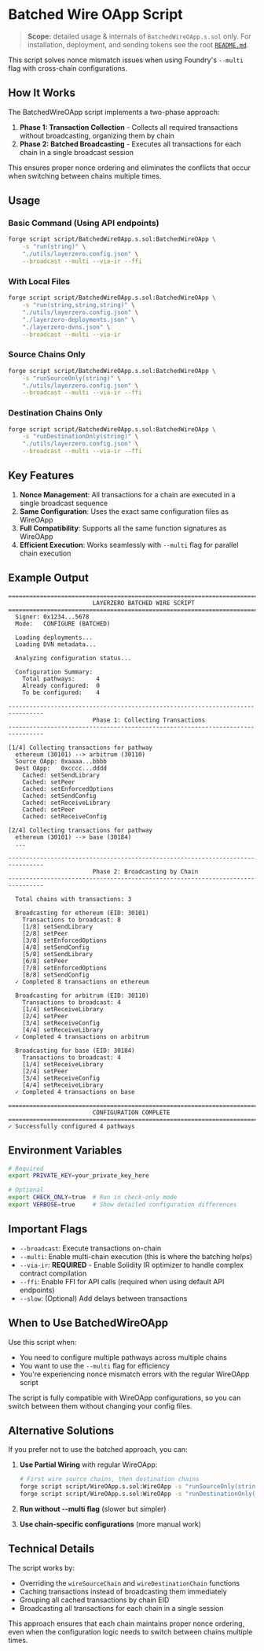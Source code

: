 # Batched Wire OApp Script

> **Scope:** detailed usage & internals of `BatchedWireOApp.s.sol` only. For installation, deployment, and sending tokens see the root [`README.md`](../README.md).

This script solves nonce mismatch issues when using Foundry's `--multi` flag with cross-chain configurations.

## How It Works

The BatchedWireOApp script implements a two-phase approach:

1. **Phase 1: Transaction Collection** - Collects all required transactions without broadcasting, organizing them by chain
2. **Phase 2: Batched Broadcasting** - Executes all transactions for each chain in a single broadcast session

This ensures proper nonce ordering and eliminates the conflicts that occur when switching between chains multiple times.

## Usage

### Basic Command (Using API endpoints)

```bash
forge script script/BatchedWireOApp.s.sol:BatchedWireOApp \
    -s "run(string)" \
    "./utils/layerzero.config.json" \
    --broadcast --multi --via-ir --ffi
```

### With Local Files

```bash
forge script script/BatchedWireOApp.s.sol:BatchedWireOApp \
    -s "run(string,string,string)" \
    "./utils/layerzero.config.json" \
    "./layerzero-deployments.json" \
    "./layerzero-dvns.json" \
    --broadcast --multi --via-ir
```

### Source Chains Only

```bash
forge script script/BatchedWireOApp.s.sol:BatchedWireOApp \
    -s "runSourceOnly(string)" \
    "./utils/layerzero.config.json" \
    --broadcast --multi --via-ir --ffi
```

### Destination Chains Only

```bash
forge script script/BatchedWireOApp.s.sol:BatchedWireOApp \
    -s "runDestinationOnly(string)" \
    "./utils/layerzero.config.json" \
    --broadcast --multi --via-ir --ffi
```

## Key Features

1. **Nonce Management**: All transactions for a chain are executed in a single broadcast sequence
2. **Same Configuration**: Uses the exact same configuration files as WireOApp
3. **Full Compatibility**: Supports all the same function signatures as WireOApp
4. **Efficient Execution**: Works seamlessly with `--multi` flag for parallel chain execution

## Example Output

```
================================================================================
                        LAYERZERO BATCHED WIRE SCRIPT
================================================================================
  Signer: 0x1234...5678
  Mode:   CONFIGURE (BATCHED)

  Loading deployments...
  Loading DVN metadata...

  Analyzing configuration status...

  Configuration Summary:
    Total pathways:      4
    Already configured:  0
    To be configured:    4

--------------------------------------------------------------------------------
                        Phase 1: Collecting Transactions
--------------------------------------------------------------------------------

[1/4] Collecting transactions for pathway
  ethereum (30101) --> arbitrum (30110)
  Source OApp: 0xaaaa...bbbb
  Dest OApp:   0xcccc...dddd
    Cached: setSendLibrary
    Cached: setPeer
    Cached: setEnforcedOptions
    Cached: setSendConfig
    Cached: setReceiveLibrary
    Cached: setPeer
    Cached: setReceiveConfig

[2/4] Collecting transactions for pathway
  ethereum (30101) --> base (30184)
  ...

--------------------------------------------------------------------------------
                        Phase 2: Broadcasting by Chain
--------------------------------------------------------------------------------

  Total chains with transactions: 3

  Broadcasting for ethereum (EID: 30101)
    Transactions to broadcast: 8
    [1/8] setSendLibrary
    [2/8] setPeer
    [3/8] setEnforcedOptions
    [4/8] setSendConfig
    [5/8] setSendLibrary
    [6/8] setPeer
    [7/8] setEnforcedOptions
    [8/8] setSendConfig
  ✓ Completed 8 transactions on ethereum

  Broadcasting for arbitrum (EID: 30110)
    Transactions to broadcast: 4
    [1/4] setReceiveLibrary
    [2/4] setPeer
    [3/4] setReceiveConfig
    [4/4] setReceiveLibrary
  ✓ Completed 4 transactions on arbitrum

  Broadcasting for base (EID: 30184)
    Transactions to broadcast: 4
    [1/4] setReceiveLibrary
    [2/4] setPeer
    [3/4] setReceiveConfig
    [4/4] setReceiveLibrary
  ✓ Completed 4 transactions on base

================================================================================
                        CONFIGURATION COMPLETE
================================================================================
✓ Successfully configured 4 pathways
```

## Environment Variables

```bash
# Required
export PRIVATE_KEY=your_private_key_here

# Optional
export CHECK_ONLY=true  # Run in check-only mode
export VERBOSE=true     # Show detailed configuration differences
```

## Important Flags

- `--broadcast`: Execute transactions on-chain
- `--multi`: Enable multi-chain execution (this is where the batching helps)
- `--via-ir`: **REQUIRED** - Enable Solidity IR optimizer to handle complex contract compilation
- `--ffi`: Enable FFI for API calls (required when using default API endpoints)
- `--slow`: (Optional) Add delays between transactions

## When to Use BatchedWireOApp

Use this script when:
- You need to configure multiple pathways across multiple chains
- You want to use the `--multi` flag for efficiency
- You're experiencing nonce mismatch errors with the regular WireOApp script

The script is fully compatible with WireOApp configurations, so you can switch between them without changing your config files.

## Alternative Solutions

If you prefer not to use the batched approach, you can:

1. **Use Partial Wiring** with regular WireOApp:
   ```bash
   # First wire source chains, then destination chains
   forge script script/WireOApp.s.sol:WireOApp -s "runSourceOnly(string)" ...
   forge script script/WireOApp.s.sol:WireOApp -s "runDestinationOnly(string)" ...
   ```

2. **Run without --multi flag** (slower but simpler)

3. **Use chain-specific configurations** (more manual work)

## Technical Details

The script works by:
- Overriding the `wireSourceChain` and `wireDestinationChain` functions
- Caching transactions instead of broadcasting them immediately
- Grouping all cached transactions by chain EID
- Broadcasting all transactions for each chain in a single session

This approach ensures that each chain maintains proper nonce ordering, even when the configuration logic needs to switch between chains multiple times. 